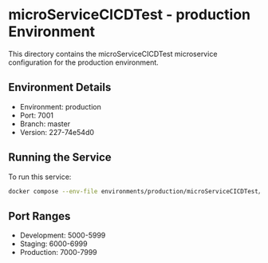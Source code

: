 # microServiceCICDTest - production Environment

This directory contains the microServiceCICDTest microservice configuration for the production environment.

## Environment Details
- Environment: production
- Port: 7001
- Branch: master
- Version: 227-74e54d0

## Running the Service
To run this service:
```bash
docker compose --env-file environments/production/microServiceCICDTest/.env up -d
```

## Port Ranges
- Development: 5000-5999
- Staging: 6000-6999
- Production: 7000-7999
